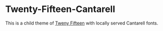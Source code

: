 # Twenty-Fifteen-Cantarell

This is a child theme of [Tweny Fifteen](https://wordpress.com/theme/twentyfifteen) with locally served Cantarell fonts.
